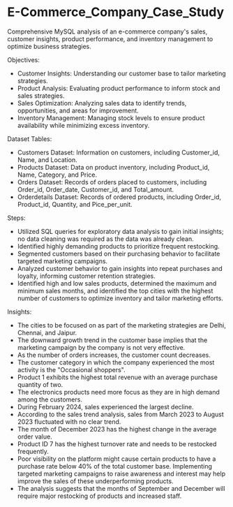 # E-Commerce_Company_Case_Study
Comprehensive MySQL analysis of an e-commerce company's sales, customer insights, product performance, and inventory management to optimize business strategies.

Objectives:
* Customer Insights: Understanding our customer base to tailor marketing strategies.
* Product Analysis: Evaluating product performance to inform stock and sales strategies.
* Sales Optimization: Analyzing sales data to identify trends, opportunities, and areas for improvement.
* Inventory Management: Managing stock levels to ensure product availability while minimizing excess inventory.

Dataset Tables:
* Customers Dataset: Information on customers, including Customer_id, Name, and Location.
* Products Dataset: Data on product inventory, including Product_id, Name, Category, and Price.
* Orders Dataset: Records of orders placed to customers, including Order_id, Order_date, Customer_id, and Total_amount.
* Orderdetails Dataset: Records of ordered products, including Order_id, Product_id, Quantity, and Pice_per_unit.

Steps:
* Utilized SQL queries for exploratory data analysis to gain initial insights; no data cleaning was required as the data was already clean.
* Identified highly demanding products to prioritize frequent restocking.
* Segmented customers based on their purchasing behavior to facilitate targeted marketing campaigns.
* Analyzed customer behavior to gain insights into repeat purchases and loyalty, informing customer retention strategies.
* Identified high and low sales products, determined the maximum and minimum sales months, and identified the top cities with the highest number of customers to optimize inventory and tailor marketing efforts.

Insights:
* The cities to be focused on as part of the marketing strategies are Delhi, Chennai, and Jaipur.
* The downward growth trend in the customer base implies that the marketing campaign by the company is not very effective.
* As the number of orders increases, the customer count decreases.
* The customer category in which the company experienced the most activity is the "Occasional shoppers".
* Product 1 exhibits the highest total revenue with an average purchase quantity of two.
* The electronics products need more focus as they are in high demand among the customers.
* During February 2024, sales experienced the largest decline.
* According to the sales trend analysis, sales from March 2023 to August 2023 fluctuated with no clear trend.
* The month of December 2023 has the highest change in the average order value.
* Product ID 7 has the highest turnover rate and needs to be restocked frequently.
* Poor visibility on the platform might cause certain products to have a purchase rate below 40% of the total customer base. Implementing targeted marketing campaigns to raise 
  awareness and interest may help improve the sales of these underperforming products.
* The analysis suggests that the months of September and December will require major restocking of products and increased staff.
